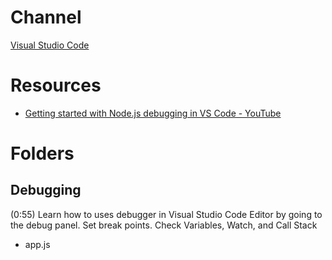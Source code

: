 # Channel
[Visual Studio Code](https://www.youtube.com/c/Code)
# Resources     
* [Getting started with Node.js debugging in VS Code - YouTube](https://www.youtube.com/watch?v=2oFKNL7vYV8&t=54s)

# Folders
## Debugging 

(0:55) Learn how to uses debugger in Visual Studio Code Editor by going to the debug panel. Set break points. Check Variables, Watch, and Call Stack
* app.js 

